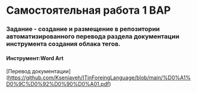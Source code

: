 # Самостоятельная работа 1 ВАР

### Задание - создание и размещение в репозитории автоматизированного перевода раздела документации инструмента создания облака тегов.

#### Инструмент:Word Art

[Перевод документации] (https://github.com/Kseniaveh/ITinForeingLanguage/blob/main/%D0%A1%D0%9C%D0%92%D0%90%D0%A01.pdf)





